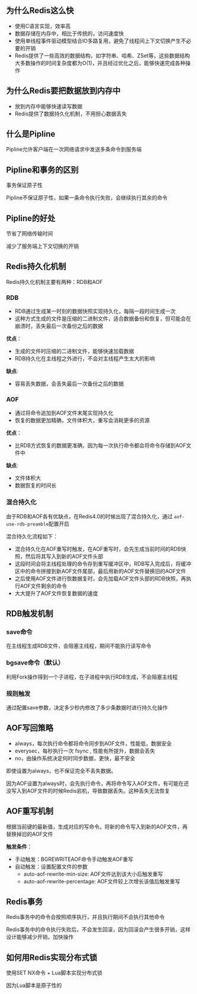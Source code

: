## 为什么Redis这么快

- 使用C语言实现，效率高
- 数据存储在内存中，相比于传统的，访问速度快
- 使用单线程事件驱动模型结合IO多路复用，避免了线程间上下文切换产生不必要的开销
- Redis提供了一些高效的数据结构，如字符串、哈希、ZSet等，这些数据结构大多数操作的时间复杂度都为O(1)，并且经过优化之后，能够快速完成各种操作

## 为什么Redis要把数据放到内存中

- 放到内存中能够快速读写数据
- Redis提供了数据持久化机制，不用担心数据丢失

## 什么是Pipline

Pipline允许客户端在一次网络请求中发送多条命令到服务端

## Pipline和事务的区别

事务保证原子性

Pipline不保证原子性，如果一条命令执行失败，会继续执行其余的命令

## Pipline的好处

节省了网络传输时间

减少了服务端上下文切换的开销

## Redis持久化机制

Redis持久化机制主要有两种：RDB和AOF

### RDB

- RDB通过生成某一时刻的数据快照实现持久化，每隔一段时间生成一次
- 这种方式生成的文件是压缩的二进制文件，适合数据备份和恢复，但可能会在崩溃时，丢失最后一次备份之后的数据

**优点**：

- 生成的文件时压缩的二进制文件，能够快速加载数据
- RDB持久化在主线程之外进行，不会对主线程产生太大的影响

**缺点**:

- 容易丢失数据，会丢失最后一次备份之后的数据

### AOF

- 通过将命令追加到AOF文件末尾实现持久化
- 恢复的数据更加精确，文件体积大，重写会消耗更多的资源

**优点**：

- 比RDB方式恢复的数据更准确，因为每一次执行命令都会将命令存储到AOF文件中

**缺点**:

- 文件体积大
- 数据恢复的时间长

### 混合持久化

由于RDB和AOF各有优缺点，在Redis4.0的时候出现了混合持久化，通过 `aof-use-rdb-preamble`配置开启

混合持久化流程如下：

- 混合持久化在AOF重写时触发，在AOF重写时，会先生成当前时间的RDB快照，然后将其写入到新的AOF文件头部
- 这段时间会将主线程处理的命令存到重写缓冲区中，RDB写入完成后，将缓冲区中的命令拼接到新AOF文件尾部，最后用新的AOF文件替换旧的AOF文件
- 之后使用AOF文件进行恢数据复时，会先加载AOF文件头部的RDB快照，再执行AOF文件剩余的命令
- 大大提升了AOF文件恢复数据的速度

## RDB触发机制

### save命令

在主线程生成RDB文件，会阻塞主线程，期间不能执行读写命令

### bgsave命令（默认）

利用Fork操作得到一个子进程，在子进程中执行RDB生成，不会阻塞主线程

### 规则触发

通过配置save参数，决定多少秒内修改了多少条数据时进行持久化操作

## AOF写回策略

- always，每次执行命令都将命令同步到AOF文件，性能低，数据安全
- everysec，每秒执行一次 fsync , 性能有所提升，数据会丢失
- no，由操作系统决定何时同步数据，更快，最不安全

即使设置为always，也不保证完全不丢失数据。

因为AOF设置为always时，会先执行命令，再将命令写入AOF文件，有可能在还没写入到AOF文件的时候Redis宕机，导致数据丢失。这种丢失无法恢复

## AOF重写机制

根据当前键的最新值，生成对应的写命令。将新的命令写入到新的AOF文件，再替换掉旧的AOF文件

**触发条件**：

- 手动触发：BGREWRITEAOF命令手动触发AOF重写
- 自动触发：设置配置文件的参数
  - auto-aof-rewrite-min-size: AOF文件达到该大小后触发重写
  - auto-aof-rewrite-percentage:  AOF文件较上次增长该值后触发重写

## Redis事务

Redis事务中的命令会按照顺序执行，并且执行期间不会执行其他命令

Redis事务中的命令执行失败后，不会发生回滚，因为回滚会产生很多开销，这样设计能够减少开销，加快操作

## 如何用Redis实现分布式锁

使用SET NX命令 + Lua脚本实现分布式锁

因为Lua脚本是原子性的